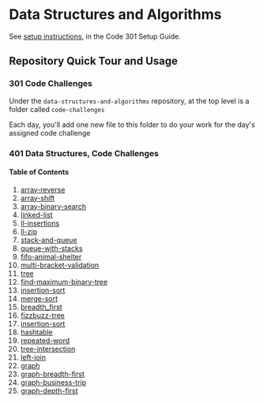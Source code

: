 # Data Structures and Algorithms

See [setup instructions](https://codefellows.github.io/setup-guide/code-301/3-code-challenges), in the Code 301 Setup Guide.

## Repository Quick Tour and Usage

### 301 Code Challenges

Under the `data-structures-and-algorithms` repository, at the top level is a folder called `code-challenges`

Each day, you'll add one new file to this folder to do your work for the day's assigned code challenge

### 401 Data Structures, Code Challenges

#### Table of Contents

1. [array-reverse](python/challenges/array_reverse)
1. [array-shift](python/challenges/array_shift)
1. [array-binary-search](python/challenges/array_binary_search)
1. [linked-list](python/Data_Structures/linked_list)
1. [ll-insertions](python/Data_Structures/linked_list)
1. [ll-zip](python/challenges/ll_zip)
1. [stack-and-queue](python/Data_Structures/stack_and_queue)
1. [queue-with-stacks](python/challenges/queue_with_stacks)
1. [fifo-animal-shelter](python/challenges/fifo_animal_shelter)
1. [multi-bracket-validation](python/challenges/multi_bracket_validation)
1. [tree](python/Data_Structures/tree)
1. [find-maximum-binary-tree](python/Data_Structures/tree)
1. [insertion-sort](python/challenges/insertion_sort)
1. [merge-sort](python/challenges/merge_sort)
1. [breadth_first](python/Data_Structures/tree)
1. [fizzbuzz-tree](python/challenges/fizzbuzz_tree)
1. [insertion-sort](python/challenges/insertion_sort)
1. [hashtable](python/Data_Structures/hashtable)
1. [repeated-word](python/challenges/repeated_word)
1. [tree-intersection](python/challenges/tree_intersection)
1. [left-join](python/challenges/left_join)
1. [graph](python/Data_Structures/graph)
1. [graph-breadth-first](python/Data_Structures/graph)
1. [graph-business-trip](python/challenges/graph_business_trip)
1. [graph-depth-first](python/Data_Structures/graph)
